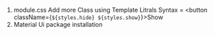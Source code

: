1. module.css Add more Class using Template Litrals 
Syntax = <button className={`${styles.hide} ${styles.show}`}>Show</button>
2. Material Ui package installation